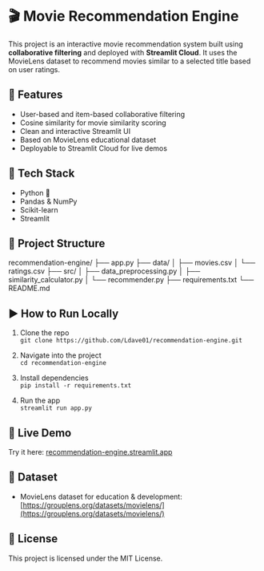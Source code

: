 # 🎬 Movie Recommendation Engine

This project is an interactive movie recommendation system built using **collaborative filtering** and deployed with **Streamlit Cloud**. It uses the MovieLens dataset to recommend movies similar to a selected title based on user ratings.

## 📌 Features

- User-based and item-based collaborative filtering
- Cosine similarity for movie similarity scoring
- Clean and interactive Streamlit UI
- Based on MovieLens educational dataset
- Deployable to Streamlit Cloud for live demos

## 🧰 Tech Stack

- Python 🐍
- Pandas & NumPy
- Scikit-learn
- Streamlit

## 📁 Project Structure

recommendation-engine/
├── app.py
├── data/
│ ├── movies.csv
│ └── ratings.csv
├── src/
│ ├── data_preprocessing.py
│ ├── similarity_calculator.py
│ └── recommender.py
├── requirements.txt
└── README.md


## ▶️ How to Run Locally

1. Clone the repo  
   `git clone https://github.com/Ldave01/recommendation-engine.git`

2. Navigate into the project  
   `cd recommendation-engine`

3. Install dependencies  
   `pip install -r requirements.txt`

4. Run the app  
   `streamlit run app.py`

## 🚀 Live Demo

Try it here: [recommendation-engine.streamlit.app](https://recommendation-engine.streamlit.app)

## 📂 Dataset

- MovieLens dataset for education & development: [https://grouplens.org/datasets/movielens/](https://grouplens.org/datasets/movielens/)

## 📜 License

This project is licensed under the MIT License.
